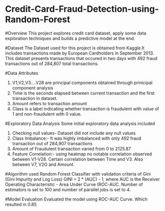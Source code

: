 # Credit-Card-Fraud-Detection-using-Random-Forest
#Overview
This project explores credit card dataset, apply some data exploration techniques and builds a predictive model at the end. 

#Dataset
The Dataset used for this project is obtained from Kaggle.It includes transactions made by European Cardholders in September 2013. This dataset presents transactions that occured in two days with 492 fraud transactions out of 284,807 total transactions. 

#Data Attributes 
1. V1,V2,V3....V28 are principal components obtained through prinicipal component analysis
2. Time is the seconds elapsed between current transaction and the first transaction in dataset.
3. Amount refers to transaction amount
4. Class is a label indicating whether transaction is fraudulent with value of 1 and non-fraudulent with 0 value.

#Exploratory Data Analysis 
Some initial exploratory data analysis included 
1. Checking null values- Dataset did not include any null values
2. Class Imbalance:- It was highly imbalanced with only 492 fraud transaction out of 284,907 transactions
3. Amount of Fraudulent transaction varied from 0 to 2125.87
4. Feature Correlation:- using heatmap no notable correlation observed between V1-V28. Certain correlation between Time and V3. Also between V7, V2O and Amount.

#Algorithm used
Random Forest Classifier with validation criteria of Gini (Gini Impurity and Log Loss) GINI = 2 * (AUC) - 1, where AUC is the Receiver Operating Characteristic - Area Under Curve (ROC-AUC. Number of estimators is set to 100 and number of parallel jobs is set to 4.

#Model Evaluation
Evaluated the model using ROC-AUC Curve. Which resulted in 0.85
